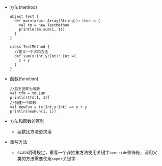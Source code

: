 - 方法(method)
  ```
  object Test {
    def main(args: Array[String]): Unit = {
      val tm = new TestMethod
      println(tm.sum(1, 1))
    }
  }

  class TestMethod {
    //定义一个求和方法
    def sum(x:Int,y:Int): Int ={
      x + y
    }
  }
  ```
- 函数(function)
  ```
  //将方法转为函数
  val tfm = tm.sum _
  println(tfm(1, 1))
  //创建一个函数
  val newFun = (x:Int,y:Int) => x + y
  println(newFun(1, 1))
  ```

- 方法和函数的区别
  - 函数比方法更灵活


- 重写方法
  - scala明确规定，重写一个非抽象方法使用关键字`override`修饰符，调用父类的方法需要使用`super`关键字
